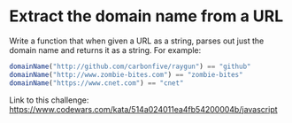 # Extract the domain name from a URL

Write a function that when given a URL as a string, parses out just the domain name and returns it as a string. For example:

```javascript
domainName("http://github.com/carbonfive/raygun") == "github" 
domainName("http://www.zombie-bites.com") == "zombie-bites"
domainName("https://www.cnet.com") == "cnet"
```

Link to this challenge: https://www.codewars.com/kata/514a024011ea4fb54200004b/javascript